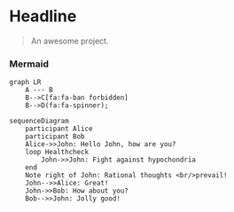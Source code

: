 # Headline

> An awesome project.

### Mermaid

```mermaid
graph LR
    A --- B
    B-->C[fa:fa-ban forbidden]
    B-->D(fa:fa-spinner);
```

```mermaid
sequenceDiagram
    participant Alice
    participant Bob
    Alice->>John: Hello John, how are you?
    loop Healthcheck
        John->>John: Fight against hypochondria
    end
    Note right of John: Rational thoughts <br/>prevail!
    John-->>Alice: Great!
    John->>Bob: How about you?
    Bob-->>John: Jolly good!
```
